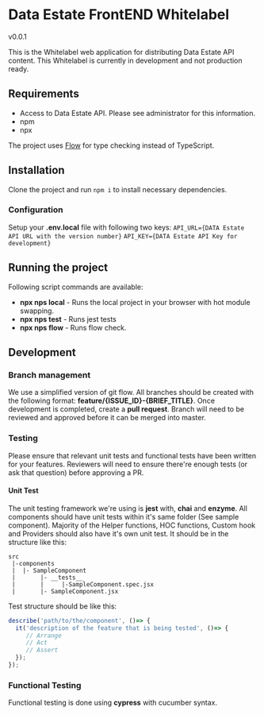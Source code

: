 # Data Estate FrontEND Whitelabel
v0.0.1

This is the Whitelabel web application for distributing Data Estate API content. This Whitelabel is currently in development and not production ready. 

## Requirements

* Access to Data Estate API. Please see administrator for this information. 
* npm
* npx

The project uses [Flow](https://flow.org/) for type checking instead of TypeScript. 

## Installation
Clone the project and run `npm i` to install necessary dependencies. 

### Configuration
Setup your **.env.local** file with following two keys: 
`API_URL={DATA Estate API URL with the version number}`
`API_KEY={DATA Estate API Key for development}`

## Running the project
Following script commands are available: 
* **npx nps local** - Runs the local project in your browser with hot module swapping. 
* **npx nps test** - Runs jest tests
* **npx nps flow** - Runs flow check. 

## Development

### Branch management
We use a simplified version of git flow. All branches should be created with the following format: **feature/{ISSUE_ID}-{BRIEF_TITLE}**. Once development is completed, create a **pull request**. Branch will need to be reviewed and approved before it can be merged into master. 

### Testing
Please ensure that relevant unit tests and functional tests have been written for your features. Reviewers will need to ensure there're enough tests (or ask that question) before approving a PR. 

#### Unit Test
The unit testing framework we're using is **jest** with, **chai** and **enzyme**. All components should have unit tests within it's same folder (See sample component). Majority of the Helper functions, HOC functions, Custom hook and Providers should also have it's own unit test. It should be in the structure like this: 

```
src
 |-components
 |  |- SampleComponent
 |       |- __tests__
 |       |     |-SampleComponent.spec.jsx
 |       |- SampleComponent.jsx
```

Test structure should be like this:
```javascript
describe('path/to/the/component', ()=> {
  it('description of the feature that is being tested', ()=> {
     // Arrange
     // Act
     // Assert
  });
});
```

### Functional Testing
Functional testing is done using **cypress** with cucumber syntax. 
